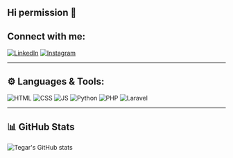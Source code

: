 ## Hi permission 👋


## Connect with me:
[![LinkedIn](https://img.shields.io/badge/LinkedIn-blue?logo=linkedin)]([https://linkedin.com/in/link-kamu](https://www.linkedin.com/in/ismail-tegar-346174354?trk=contact-info))
[![Instagram](https://img.shields.io/badge/Instagram-E4405F?logo=instagram&logoColor=white)]([![Instagram](https://img.shields.io/badge/Instagram-E4405F?logo=instagram&logoColor=white)](https://instagram.com/instagram-kamu)
)


---

## ⚙️ Languages & Tools:
![HTML](https://img.shields.io/badge/-HTML-E34F26?logo=html5&logoColor=white)
![CSS](https://img.shields.io/badge/-CSS-1572B6?logo=css3&logoColor=white)
![JS](https://img.shields.io/badge/-JavaScript-F7DF1E?logo=javascript&logoColor=black)
![Python](https://img.shields.io/badge/-Python-3776AB?logo=python&logoColor=white)
![PHP](https://img.shields.io/badge/-PHP-777BB4?logo=php&logoColor=white)
![Laravel](https://img.shields.io/badge/-Laravel-FF2D20?logo=laravel&logoColor=white)


---

## 📊 GitHub Stats
![Tegar's GitHub stats](https://github-readme-stats.vercel.app/api?username=tegar&show_icons=true&theme=tokyonight)
